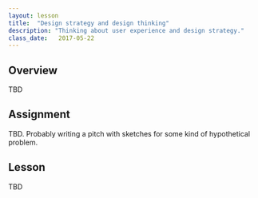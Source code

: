```yaml
---
layout: lesson
title:  "Design strategy and design thinking"
description: "Thinking about user experience and design strategy."
class_date:   2017-05-22
---
```


## Overview

TBD

## Assignment

TBD. Probably writing a pitch with sketches for some kind of hypothetical problem.

## Lesson

TBD
